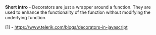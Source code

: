 <b>Short intro</b> - Decorators are just a wrapper around a function. They are used to enhance the functionality of the function without modifying the underlying function. 

[1] - https://www.telerik.com/blogs/decorators-in-javascript